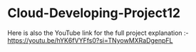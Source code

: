 # Cloud-Developing-Project12

Here is also the YouTube link for the full project explanation :- https://youtu.be/hYK6fVYFfs0?si=TNyowMXRaDgenpFL
